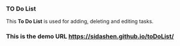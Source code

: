 ### TO Do List
This **To Do List** is used for adding, deleting and editing tasks.

### This is the demo URL  https://sidashen.github.io/toDoList/

